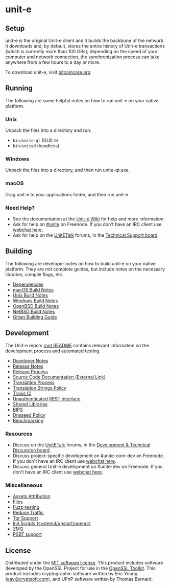 unit-e
=============

Setup
---------------------
unit-e is the original Unit-e client and it builds the backbone of the network. It downloads and, by default, stores the entire history of Unit-e transactions (which is currently more than 100 GBs); depending on the speed of your computer and network connection, the synchronization process can take anywhere from a few hours to a day or more.

To download unit-e, visit [bitcoincore.org](https://bitcoincore.org/en/releases/).

Running
---------------------
The following are some helpful notes on how to run unit-e on your native platform.

### Unix

Unpack the files into a directory and run:

- `bin/unite-qt` (GUI) or
- `bin/united` (headless)

### Windows

Unpack the files into a directory, and then run unite-qt.exe.

### macOS

Drag unit-e to your applications folder, and then run unit-e.

### Need Help?

* See the documentation at the [Unit-e Wiki](https://en.unite.it/wiki/Main_Page)
for help and more information.
* Ask for help on [#unite](http://webchat.freenode.net?channels=unite) on Freenode. If you don't have an IRC client use [webchat here](http://webchat.freenode.net?channels=unite).
* Ask for help on the [UnitETalk](https://bitcointalk.org/) forums, in the [Technical Support board](https://bitcointalk.org/index.php?board=4.0).

Building
---------------------
The following are developer notes on how to build unit-e on your native platform. They are not complete guides, but include notes on the necessary libraries, compile flags, etc.

- [Dependencies](dependencies.md)
- [macOS Build Notes](build-osx.md)
- [Unix Build Notes](build-unix.md)
- [Windows Build Notes](build-windows.md)
- [OpenBSD Build Notes](build-openbsd.md)
- [NetBSD Build Notes](build-netbsd.md)
- [Gitian Building Guide](gitian-building.md)

Development
---------------------
The Unit-e repo's [root README](/README.md) contains relevant information on the development process and automated testing.

- [Developer Notes](developer-notes.md)
- [Release Notes](release-notes.md)
- [Release Process](release-process.md)
- [Source Code Documentation (External Link)](https://dev.visucore.com/unite/doxygen/)
- [Translation Process](translation_process.md)
- [Translation Strings Policy](translation_strings_policy.md)
- [Travis CI](travis-ci.md)
- [Unauthenticated REST Interface](REST-interface.md)
- [Shared Libraries](shared-libraries.md)
- [BIPS](bips.md)
- [Dnsseed Policy](dnsseed-policy.md)
- [Benchmarking](benchmarking.md)

### Resources
* Discuss on the [UnitETalk](https://bitcointalk.org/) forums, in the [Development & Technical Discussion board](https://bitcointalk.org/index.php?board=6.0).
* Discuss project-specific development on #unite-core-dev on Freenode. If you don't have an IRC client use [webchat here](http://webchat.freenode.net/?channels=unite-core-dev).
* Discuss general Unit-e development on #unite-dev on Freenode. If you don't have an IRC client use [webchat here](http://webchat.freenode.net/?channels=unite-dev).

### Miscellaneous
- [Assets Attribution](assets-attribution.md)
- [Files](files.md)
- [Fuzz-testing](fuzzing.md)
- [Reduce Traffic](reduce-traffic.md)
- [Tor Support](tor.md)
- [Init Scripts (systemd/upstart/openrc)](init.md)
- [ZMQ](zmq.md)
- [PSBT support](psbt.md)

License
---------------------
Distributed under the [MIT software license](/COPYING).
This product includes software developed by the OpenSSL Project for use in the [OpenSSL Toolkit](https://www.openssl.org/). This product includes
cryptographic software written by Eric Young ([eay@cryptsoft.com](mailto:eay@cryptsoft.com)), and UPnP software written by Thomas Bernard.
